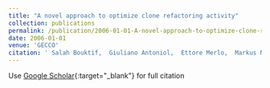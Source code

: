 ```yaml
---
title: "A novel approach to optimize clone refactoring activity"
collection: publications
permalink: /publication/2006-01-01-A-novel-approach-to-optimize-clone-refactoring-activity
date: 2006-01-01
venue: 'GECCO'
citation: ' Salah Bouktif,  Giuliano Antoniol,  Ettore Merlo,  Markus Neteler, &quot;A novel approach to optimize clone refactoring activity.&quot; GECCO, 2006.'
---
```

Use [Google Scholar](https://scholar.google.com/scholar?q=A+novel+approach+to+optimize+clone+refactoring+activity){:target="_blank"} for full citation